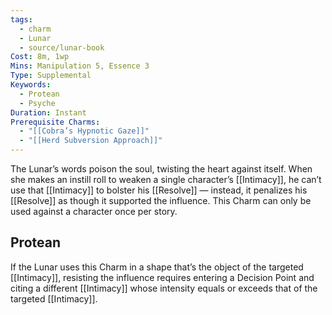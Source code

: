 ```yaml
---
tags:
  - charm
  - Lunar
  - source/lunar-book
Cost: 8m, 1wp
Mins: Manipulation 5, Essence 3
Type: Supplemental
Keywords:
  - Protean
  - Psyche
Duration: Instant
Prerequisite Charms:
  - "[[Cobra’s Hypnotic Gaze]]"
  - "[[Herd Subversion Approach]]"
---
```

The Lunar’s words poison the soul, twisting the heart against itself. When she makes an instill roll to weaken a single character’s [[Intimacy]], he can’t use that [[Intimacy]] to bolster his [[Resolve]] — instead, it penalizes his [[Resolve]] as though it supported the influence. This Charm can only be used against a character once per story. 
## Protean 

If the Lunar uses this Charm in a shape that’s the object of the targeted [[Intimacy]], resisting the influence requires entering a Decision Point and citing a different [[Intimacy]] whose intensity equals or exceeds that of the targeted [[Intimacy]].